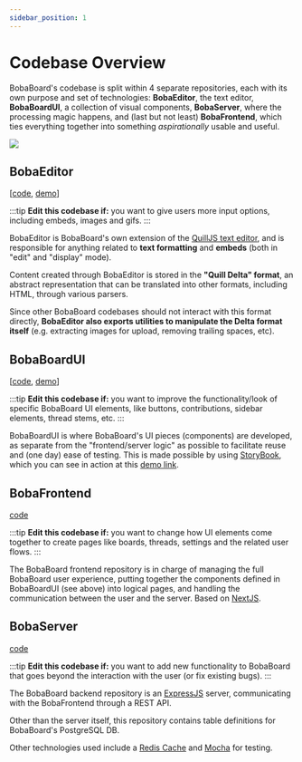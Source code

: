 ```yaml
---
sidebar_position: 1
---
```


# Codebase Overview

BobaBoard's codebase is split within 4 separate repositories, each with its own purpose and set of technologies: **BobaEditor**, the text editor, **BobaBoardUI**, a collection of visual components, **BobaServer**, where the processing magic happens, and (last but not least) **BobaFrontend**, which ties everything together into something _aspirationally_ usable and useful.

![](/img/documentation/codebase-overview.png)

## BobaEditor

\[[code](https://github.com/essential-randomness/boba-editor), [demo](https://bobaeditor.netlify.app/?path=/story/editor-preview--simple-editor)]

:::tip
**Edit this codebase if:** you want to give users more input options, including embeds, images and gifs.
:::

BobaEditor is BobaBoard's own extension of the [QuillJS text editor](https://quilljs.com/), and is responsible for anything related to **text formatting** and **embeds** (both in "edit" and "display" mode).

Content created through BobaEditor is stored in the **"Quill Delta" format**, an abstract representation that can be translated into other formats, including HTML, through various parsers.

Since other BobaBoard codebases should not interact with this format directly, **BobaEditor also exports utilities to manipulate the Delta format itself** (e.g. extracting images for upload, removing trailing spaces, etc).

## BobaBoardUI

\[[code](https://github.com/essential-randomness/bobaboard-ui), [demo](https://bobaboard-ui.netlify.app/)]

:::tip
**Edit this codebase if:** you want to improve the functionality/look of specific BobaBoard UI elements, like buttons, contributions, sidebar elements, thread stems, etc.
:::

BobaBoardUI is where BobaBoard's UI pieces (components) are developed, as separate from the "frontend/server logic" as possible to facilitate reuse and (one day) ease of testing. This is made possible by using [StoryBook](https://storybook.js.org/), which you can see in action at this [demo link](https://bobaboard-ui.netlify.app/).

## BobaFrontend

[code](https://github.com/essential-randomness/boba-frontend)

:::tip
**Edit this codebase if:** you want to change how UI elements come together to create pages like boards, threads, settings and the related user flows.
:::

The BobaBoard frontend repository is in charge of managing the full BobaBoard user experience, putting together the components defined in BobaBoardUI (see above) into logical pages, and handling the communication between the user and the server. Based on [NextJS](https://nextjs.org/).

## BobaServer

[code](https://github.com/essential-randomness/bobaserver)

:::tip
**Edit this codebase if:** you want to add new functionality to BobaBoard that goes beyond the interaction with the user (or fix existing bugs).
:::

The BobaBoard backend repository is an [ExpressJS](https://expressjs.com/) server, communicating with the BobaFrontend through a REST API.

Other than the server itself, this repository contains table definitions for BobaBoard's PostgreSQL DB.

Other technologies used include a [Redis Cache](https://redis.io/) and [Mocha](https://mochajs.org/) for testing.
